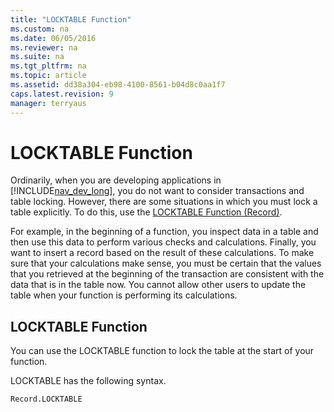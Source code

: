 ```yaml
---
title: "LOCKTABLE Function"
ms.custom: na
ms.date: 06/05/2016
ms.reviewer: na
ms.suite: na
ms.tgt_pltfrm: na
ms.topic: article
ms.assetid: dd38a304-eb98-4100-8561-b04d8c0aa1f7
caps.latest.revision: 9
manager: terryaus
---
```

# LOCKTABLE Function
Ordinarily, when you are developing applications in [!INCLUDE[nav_dev_long](../dynamics-nav/includes/nav_dev_long_md.md)], you do not want to consider transactions and table locking. However, there are some situations in which you must lock a table explicitly. To do this, use the [LOCKTABLE Function \(Record\)](../dynamics-nav/LOCKTABLE-Function--Record-.md).  
  
 For example, in the beginning of a function, you inspect data in a table and then use this data to perform various checks and calculations. Finally, you want to insert a record based on the result of these calculations. To make sure that your calculations make sense, you must be certain that the values that you retrieved at the beginning of the transaction are consistent with the data that is in the table now. You cannot allow other users to update the table when your function is performing its calculations.  
  
## LOCKTABLE Function  
 You can use the LOCKTABLE function to lock the table at the start of your function.  
  
 LOCKTABLE has the following syntax.  
  
```  
Record.LOCKTABLE  
```